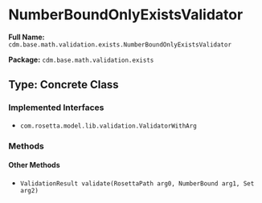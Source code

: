 # NumberBoundOnlyExistsValidator

**Full Name:** `cdm.base.math.validation.exists.NumberBoundOnlyExistsValidator`

**Package:** `cdm.base.math.validation.exists`

## Type: Concrete Class

### Implemented Interfaces

- `com.rosetta.model.lib.validation.ValidatorWithArg`

### Methods

#### Other Methods

- `ValidationResult validate(RosettaPath arg0, NumberBound arg1, Set arg2)`

